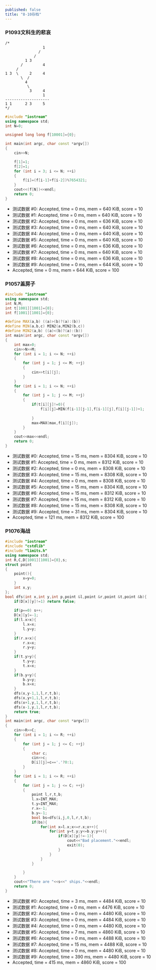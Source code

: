 ```yaml
---
published: false
title: "8-10存档"
---
```


### P1093文科生的悲哀

	/*
					 1
	               /
	             /
	         1 3
	       /	     4
	     /
	1 3  \     2     4
	       \  /
	         4
	          \
	           3     4
	                 1
	--------------------
	1 1      2 3     5
	*/
```c++
#include "iostream"
using namespace std;
int N=0;

unsigned long long f[10001]={0};

int main(int argc, char const *argv[])
{
	cin>>N;

	f[1]=1;
	f[2]=1;
	for (int i = 3; i <= N; ++i)
	{
		f[i]=(f[i-1]+f[i-2])%7654321;
	}
	cout<<(f[N])<<endl;
	return 0;
}
```
* 测试数据 #0: Accepted, time = 0 ms, mem = 640 KiB, score = 10
* 测试数据 #1: Accepted, time = 0 ms, mem = 640 KiB, score = 10
* 测试数据 #2: Accepted, time = 0 ms, mem = 636 KiB, score = 10
* 测试数据 #3: Accepted, time = 0 ms, mem = 640 KiB, score = 10
* 测试数据 #4: Accepted, time = 0 ms, mem = 640 KiB, score = 10
* 测试数据 #5: Accepted, time = 0 ms, mem = 640 KiB, score = 10
* 测试数据 #6: Accepted, time = 0 ms, mem = 636 KiB, score = 10
* 测试数据 #7: Accepted, time = 0 ms, mem = 640 KiB, score = 10
* 测试数据 #8: Accepted, time = 0 ms, mem = 636 KiB, score = 10
* 测试数据 #9: Accepted, time = 0 ms, mem = 644 KiB, score = 10
* Accepted, time = 0 ms, mem = 644 KiB, score = 100

### P1057盖房子

```c++
#include "iostream"
using namespace std;
int N,M;
int t[1001][1001]={0};
int f[1001][1001]={0};

#define MAX(a,b) ((a)>(b)?(a):(b))
#define MIN(a,b,c) MIN2(a,MIN2(b,c))
#define MIN2(a,b) ((a)<(b)?(a):(b))
int main(int argc, char const *argv[])
{
	int max=0;
	cin>>N>>M;
	for (int i = 1; i <= N; ++i)
	{
		for (int j = 1; j <= M; ++j)
		{
			cin>>t[i][j];
		}
	}
	for (int i = 1; i <= N; ++i)
	{
		for (int j = 1; j <= M; ++j)
		{
			if(t[i][j]!=0){
				f[i][j]=MIN(f[i-1][j-1],f[i-1][j],f[i][j-1])+1;
	
			}
			max=MAX(max,f[i][j]);
		}
	}
	cout<<max<<endl;
	return 0;
}
```

* 测试数据 #0: Accepted, time = 15 ms, mem = 8304 KiB, score = 10
* 测试数据 #1: Accepted, time = 0 ms, mem = 8312 KiB, score = 10
* 测试数据 #2: Accepted, time = 0 ms, mem = 8308 KiB, score = 10
* 测试数据 #3: Accepted, time = 15 ms, mem = 8308 KiB, score = 10
* 测试数据 #4: Accepted, time = 0 ms, mem = 8308 KiB, score = 10
* 测试数据 #5: Accepted, time = 15 ms, mem = 8304 KiB, score = 10
* 测试数据 #6: Accepted, time = 15 ms, mem = 8312 KiB, score = 10
* 测试数据 #7: Accepted, time = 15 ms, mem = 8312 KiB, score = 10
* 测试数据 #8: Accepted, time = 15 ms, mem = 8308 KiB, score = 10
* 测试数据 #9: Accepted, time = 31 ms, mem = 8304 KiB, score = 10
* Accepted, time = 121 ms, mem = 8312 KiB, score = 100

### P1076海战
```c++
#include "iostream"
#include "cstdlib"
#include "limits.h"
using namespace std;
int R,C,D[1001][1001]={0},s;
struct point
{
	point(){
		x=y=0;
	}
	int x,y;
};
bool dfs(int x,int y,int p,point &l,point &r,point &t,point &b){
	if(D[x][y]!=1) return false;
	
	if(p==0) s++;
	D[x][y]=-1;
	if(l.x>x){
		l.x=x;
		l.y=y;
	}
	if(r.x<x){
		r.x=x;
		r.y=y;
	}
	if(t.y>y){
		t.y=y;
		t.x=x;
	}
	if(b.y<y){
		b.y=y;
		b.x=x;
	}
	dfs(x,y-1,1,l,r,t,b);
	dfs(x,y+1,1,l,r,t,b);
	dfs(x+1,y,1,l,r,t,b);
	dfs(x-1,y,1,l,r,t,b);
	return true;
}
int main(int argc, char const *argv[])
{
	cin>>R>>C;
	for (int i = 1; i <= R; ++i)
	{
		for (int j = 1; j <= C; ++j)
		{
			char c;
			cin>>c;
			D[i][j]=c=='.'?0:1;
		}
	}
	for (int i = 1; i <= R; ++i)
	{
		for (int j = 1; j <= C; ++j)
		{
			point l,r,t,b;
			l.x=INT_MAX;
			t.y=INT_MAX;
			r.x=-1;
			b.y=-1;
			bool bs=dfs(i,j,0,l,r,t,b);
			if(bs){
				for(int x=l.x;x<=r.x;x++){
					for(int y=t.y;y<=b.y;y++){
						if(D[x][y]!=-1){
							cout<<"Bad placement."<<endl;
							exit(0);
						}
					}
				}
			}

		}
	}
	cout<<"There are "<<s<<" ships."<<endl;
	return 0;
}
```

* 测试数据 #0: Accepted, time = 3 ms, mem = 4484 KiB, score = 10
* 测试数据 #1: Accepted, time = 0 ms, mem = 4476 KiB, score = 10
* 测试数据 #2: Accepted, time = 0 ms, mem = 4480 KiB, score = 10
* 测试数据 #3: Accepted, time = 0 ms, mem = 4484 KiB, score = 10
* 测试数据 #4: Accepted, time = 0 ms, mem = 4480 KiB, score = 10
* 测试数据 #5: Accepted, time = 7 ms, mem = 4860 KiB, score = 10
* 测试数据 #6: Accepted, time = 0 ms, mem = 4488 KiB, score = 10
* 测试数据 #7: Accepted, time = 15 ms, mem = 4488 KiB, score = 10
* 测试数据 #8: Accepted, time = 0 ms, mem = 4480 KiB, score = 10
* 测试数据 #9: Accepted, time = 390 ms, mem = 4480 KiB, score = 10
* Accepted, time = 415 ms, mem = 4860 KiB, score = 100
